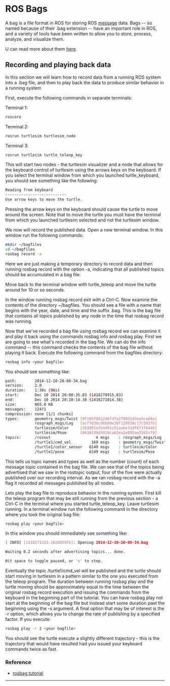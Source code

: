 # ROS Bags

  A bag is a file format in ROS for storing ROS [message](http://wiki.ros.org/Messages) data. Bags -- so named because of their .bag extension -- have an important role in ROS, and a variety of tools have been written to allow you to store, process, analyze, and visualize them.

  U can read more about them [here](http://wiki.ros.org/Bags).

## Recording and playing back data

  In this section we will learn how to record data from a running ROS system into a .bag file, and then to play back the data to produce similar behavior in a running system

  First, execute the following commands in separate terminals:

  Terminal 1:

  ```bash
  roscore
  ```

  Terminal 2:

  ```bash
  rosrun turtlesim turtlesim_node
  ```

  Terminal 3:

  ```bash
  rosrun turtlesim turtle_teleop_key
  ```

  This will start two nodes - the turtlesim visualizer and a node that allows for the keyboard control of turtlesim using the arrows keys on the keyboard. If you select the terminal window from which you launched turtle_keyboard, you should see something like the following:

  ```bash
  Reading from keyboard
  ---------------------------
  Use arrow keys to move the turtle.
  ```

  Pressing the arrow keys on the keyboard should cause the turtle to move around the screen. Note that to move the turtle you must have the terminal from which you launched turtlesim selected and not the turtlesim window. 

  We now will record the published data. Open a new terminal window. In this window run the following commands:

  ```bash
  mkdir ~/bagfiles
  cd ~/bagfiles
  rosbag record -a
  ```

  Here we are just making a temporary directory to record data and then running rosbag record with the option -a, indicating that all published topics should be accumulated in a bag file. 

  Move back to the terminal window with turtle_teleop and move the turtle around for 10 or so seconds.

  In the window running rosbag record exit with a Ctrl-C. Now examine the contents of the directory ~/bagfiles. You should see a file with a name that begins with the year, date, and time and the suffix .bag. This is the bag file that contains all topics published by any node in the time that rosbag record was running. 

  Now that we've recorded a bag file using rosbag record we can examine it and play it back using the commands rosbag info and rosbag play. First we are going to see what's recorded in the bag file. We can do the info command -- this command checks the contents of the bag file without playing it back. Execute the following command from the bagfiles directory: 

  ```bash
  rosbag info <your bagfile>
  ```

  You should see something like:

  ```bash
  path:        2014-12-10-20-08-34.bag
  version:     2.0
  duration:    1:38s (98s)
  start:       Dec 10 2014 20:08:35.83 (1418270915.83)
  end:         Dec 10 2014 20:10:14.38 (1418271014.38)
  size:        865.0 KB
  messages:    12471
  compression: none [1/1 chunks]
  types:       geometry_msgs/Twist [9f195f881246fdfa2798d1d3eebca84a]
               rosgraph_msgs/Log   [acffd30cd6b6de30f120938c17c593fb]
               turtlesim/Color     [353891e354491c51aabe32df673fb446]
               turtlesim/Pose      [863b248d5016ca62ea2e895ae5265cf9]
  topics:      /rosout                    4 msgs    : rosgraph_msgs/Log   (2 connections)
               /turtle1/cmd_vel         169 msgs    : geometry_msgs/Twist
               /turtle1/color_sensor   6149 msgs    : turtlesim/Color
               /turtle1/pose           6149 msgs    : turtlesim/Pose
  ```

  This tells us topic names and types as well as the number (count) of each message topic contained in the bag file. We can see that of the topics being advertised that we saw in the rostopic output, four of the five were actually published over our recording interval. As we ran rosbag record with the -a flag it recorded all messages published by all nodes. 

  Lets play the bag file to reproduce behavior in the running system. First kill the teleop program that may be still running from the previous section - a Ctrl-C in the terminal where you started turtle_teleop_key. Leave turtlesim running. In a terminal window run the following command in the directory where you took the original bag file:

  ```bash
  rosbag play <your bagfile>
  ```

  In this window you should immediately see something like:
  
  ```bash  
  [ INFO] [1418271315.162885976]: Opening 2014-12-10-20-08-34.bag

  Waiting 0.2 seconds after advertising topics... done.

  Hit space to toggle paused, or 's' to step.
  ```
  Eventually the topic /turtle1/cmd_vel will be published and the turtle should start moving in turtlesim in a pattern similar to the one you executed from the teleop program. The duration between running rosbag play and the turtle moving should be approximately equal to the time between the original rosbag record execution and issuing the commands from the keyboard in the beginning part of the tutorial. You can have rosbag play not start at the beginning of the bag file but instead start some duration past the beginning using the -s argument. A final option that may be of interest is the -r option, which allows you to change the rate of publishing by a specified factor. If you execute:

  ```bash
  rosbag play -r 2 <your bagfile>
  ```

  You should see the turtle execute a slightly different trajectory - this is the trajectory that would have resulted had you issued your keyboard commands twice as fast. 
### Reference
  - [rosbag tutorial](http://wiki.ros.org/ROS/Tutorials/Recording%20and%20playing%20back%20data)
  <hr>